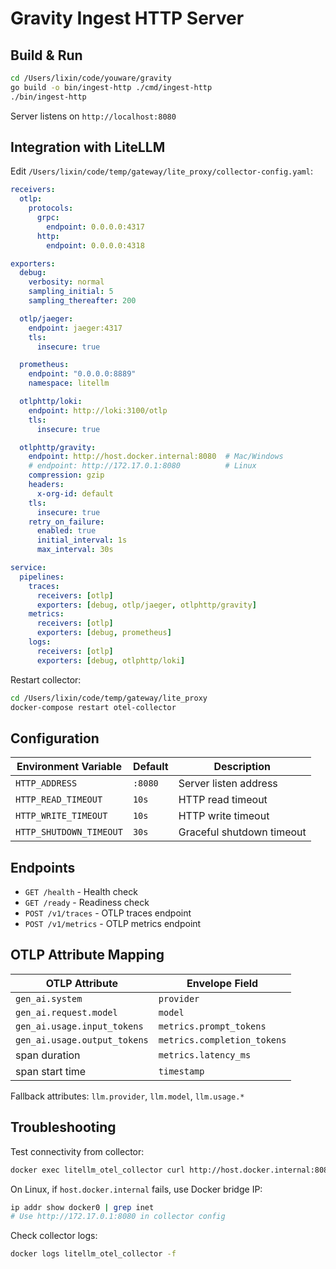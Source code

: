 # Gravity Ingest HTTP Server

## Build & Run

```bash
cd /Users/lixin/code/youware/gravity
go build -o bin/ingest-http ./cmd/ingest-http
./bin/ingest-http
```

Server listens on `http://localhost:8080`

## Integration with LiteLLM

Edit `/Users/lixin/code/temp/gateway/lite_proxy/collector-config.yaml`:

```yaml
receivers:
  otlp:
    protocols:
      grpc:
        endpoint: 0.0.0.0:4317
      http:
        endpoint: 0.0.0.0:4318

exporters:
  debug:
    verbosity: normal
    sampling_initial: 5
    sampling_thereafter: 200

  otlp/jaeger:
    endpoint: jaeger:4317
    tls:
      insecure: true

  prometheus:
    endpoint: "0.0.0.0:8889"
    namespace: litellm

  otlphttp/loki:
    endpoint: http://loki:3100/otlp
    tls:
      insecure: true

  otlphttp/gravity:
    endpoint: http://host.docker.internal:8080  # Mac/Windows
    # endpoint: http://172.17.0.1:8080          # Linux
    compression: gzip
    headers:
      x-org-id: default
    tls:
      insecure: true
    retry_on_failure:
      enabled: true
      initial_interval: 1s
      max_interval: 30s

service:
  pipelines:
    traces:
      receivers: [otlp]
      exporters: [debug, otlp/jaeger, otlphttp/gravity]
    metrics:
      receivers: [otlp]
      exporters: [debug, prometheus]
    logs:
      receivers: [otlp]
      exporters: [debug, otlphttp/loki]
```

Restart collector:

```bash
cd /Users/lixin/code/temp/gateway/lite_proxy
docker-compose restart otel-collector
```

## Configuration

| Environment Variable | Default | Description |
|---------------------|---------|-------------|
| `HTTP_ADDRESS` | `:8080` | Server listen address |
| `HTTP_READ_TIMEOUT` | `10s` | HTTP read timeout |
| `HTTP_WRITE_TIMEOUT` | `10s` | HTTP write timeout |
| `HTTP_SHUTDOWN_TIMEOUT` | `30s` | Graceful shutdown timeout |

## Endpoints

- `GET /health` - Health check
- `GET /ready` - Readiness check
- `POST /v1/traces` - OTLP traces endpoint
- `POST /v1/metrics` - OTLP metrics endpoint

## OTLP Attribute Mapping

| OTLP Attribute | Envelope Field |
|----------------|----------------|
| `gen_ai.system` | `provider` |
| `gen_ai.request.model` | `model` |
| `gen_ai.usage.input_tokens` | `metrics.prompt_tokens` |
| `gen_ai.usage.output_tokens` | `metrics.completion_tokens` |
| span duration | `metrics.latency_ms` |
| span start time | `timestamp` |

Fallback attributes: `llm.provider`, `llm.model`, `llm.usage.*`

## Troubleshooting

Test connectivity from collector:
```bash
docker exec litellm_otel_collector curl http://host.docker.internal:8080/health
```

On Linux, if `host.docker.internal` fails, use Docker bridge IP:
```bash
ip addr show docker0 | grep inet
# Use http://172.17.0.1:8080 in collector config
```

Check collector logs:
```bash
docker logs litellm_otel_collector -f
```
